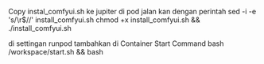 Copy instal_comfyui.sh ke jupiter di pod
jalan kan dengan perintah
    sed -i -e 's/\r$//' install_comfyui.sh
chmod +x install_comfyui.sh && ./install_comfyui.sh

di settingan runpod tambahkan di Container Start Command
    bash /workspace/start.sh && bash